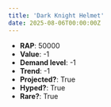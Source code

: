 ```yaml
---
title: 'Dark Knight Helmet'
date: 2025-08-06T00:00:00Z
---
```

- **RAP**: 50000
- **Value**: -1
- **Demand level**: -1
- **Trend**: -1
- **Projected?**: True
- **Hyped?**: True
- **Rare?**: True
